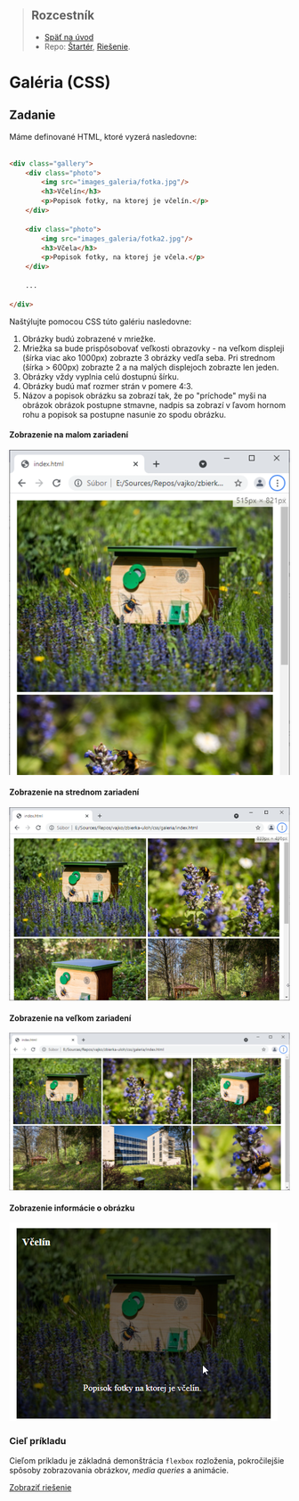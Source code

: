 <div class="hidden">

> ## Rozcestník
> - [Späť na úvod](../../README.md)
> - Repo: [Štartér](/../../tree/main/css/galeria), [Riešenie](/../../tree/solution/css/galeria).
</div>

# Galéria (CSS)

## Zadanie

Máme definované HTML, ktoré vyzerá nasledovne:

```html

<div class="gallery">
    <div class="photo">
        <img src="images_galeria/fotka.jpg"/>
        <h3>Včelín</h3>
        <p>Popisok fotky, na ktorej je včelín.</p>
    </div>

    <div class="photo">
        <img src="images_galeria/fotka2.jpg"/>
        <h3>Včela</h3>
        <p>Popisok fotky, na ktorej je včela.</p>
    </div>

    ...

</div>
```

Naštýlujte pomocou CSS túto galériu nasledovne:

1. Obrázky budú zobrazené v mriežke.
2. Mriežka sa bude prispôsobovať veľkosti obrazovky - na veľkom displeji (šírka viac ako 1000px) zobrazte 3 obrázky
   vedľa seba. Pri strednom (šírka > 600px) zobrazte 2 a na malých displejoch zobrazte len jeden.
3. Obrázky vždy vyplnia celú dostupnú šírku.
4. Obrázky budú mať rozmer strán v pomere 4:3.
5. Názov a popisok obrázku sa zobrazí tak, že po "príchode" myši na obrázok obrázok postupne stmavne, nadpis sa 
   zobrazí v ľavom hornom rohu a popisok sa postupne nasunie zo spodu obrázku.

#### Zobrazenie na malom zariadení

![](images_galeria/zadanie-s.png)

#### Zobrazenie na strednom zariadení

![](images_galeria/zadanie-m.png)

#### Zobrazenie na veľkom zariadení

![](images_galeria/zadanie-l.png)

#### Zobrazenie informácie o obrázku

![](images_galeria/zadanie-hover.png)

### Cieľ príkladu

Cieľom príkladu je základná demonštrácia `flexbox` rozloženia, pokročilejšie spôsoby zobrazovania obrázkov, *media queries* a animácie.

<div class="hidden">

[Zobraziť riešenie](riesenie.md)
</div>